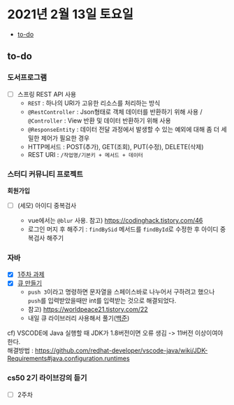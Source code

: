 # 2021년 2월 13일 토요일

- [to-do](#to-do)

## to-do

### 도서프로그램

- [ ] 스프링 REST API 사용
  - `REST` : 하나의 URI가 고유한 리소스를 처리하는 방식
  - `@RestController` : Json형태로 객체 데이터를 반환하기 위해 사용 / `@Controller` : View 반환 및 데이터 반환하기 위해 사용
  - `@ResponseEntity` : 데이터 전달 과정에서 발생할 수 있는 예외에 대해 좀 더 세밀한 제어가 필요한 경우
  - HTTP메서드 : POST(추가), GET(조회), PUT(수정), DELETE(삭제)
  - REST URI : `/작업명/기본키 + 메서드 + 데이터`

### 스터디 커뮤니티 프로젝트

**회원가입**

- [ ] (세모) 아이디 중복검사

  - vue에서는 `@blur` 사용. 참고) <https://codinghack.tistory.com/46>
  - 로그인 머지 후 해주기 : `findBySid` 메서드를 `findById`로 수정한 후 아이디 중복검사 해주기

### 자바

- [x] [1주차 과제](https://github.com/kimmy100b/TIL/blob/master/Java/live-study/week-1.md)
- [x] [큐 만들기](https://github.com/kimmy100b/TIL/blob/master/Java/data-structure/Queue1.java)
  - `push 3`이라고 명령하면 문자열을 스페이스바로 나누어서 구하려고 했으나 `push`를 입력받았을때만 int를 입력받는 것으로 해결되었다.
  - 참고) <https://worldpeace21.tistory.com/22>
  - 내일 큐 라이브러리 사용해서 풀기([백준](https://www.acmicpc.net/problem/10845))

cf) VSCODE에 Java 실행할 때 JDK가 1.8버전이면 오류 생김 -> 11버전 이상이여야한다.<br>
해결방법 : <https://github.com/redhat-developer/vscode-java/wiki/JDK-Requirements#java.configuration.runtimes>

### cs50 2기 라이브강의 듣기

- [ ] 2주차
